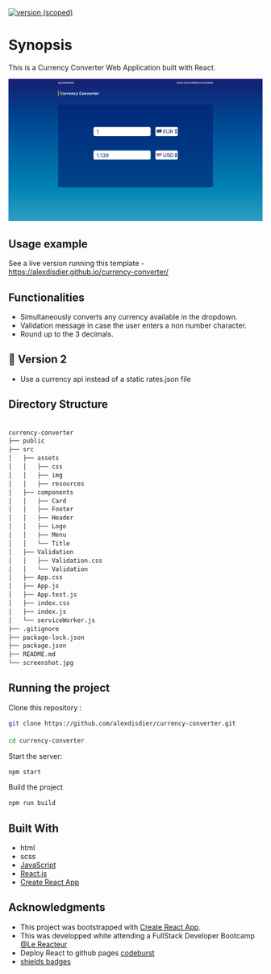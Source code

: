 [![version (scoped)](https://img.shields.io/badge/version-1-blue.svg)](https://github.com/alexdisdier/react-add-on)

# Synopsis

This is a Currency Converter Web Application built with React.

![screenshot of the Currency Converter Web App](/screenshot.jpg?raw=true "screenshot of the Currency Converter Web App")

## Usage example

See a live version running this template - https://alexdisdier.github.io/currency-converter/

## Functionalities

- Simultaneously converts any currency available in the dropdown.
- Validation message in case the user enters a non number character.
- Round up to the 3 decimals.

## 🚧 Version 2

- Use a currency api instead of a static rates.json file

## Directory Structure

```bash

currency-converter
├── public
├── src
│   ├── assets
│   │   ├── css
│   │   ├── img
│   │   ├── resources
│   ├── components
│   │   ├── Card
│   │   ├── Footer
│   │   ├── Header
│   │   ├── Logo
│   │   ├── Menu
│   │   └── Title
│   ├── Validation
│   │   ├── Validation.css
│   │   └── Validation
│   ├── App.css
│   ├── App.js
│   ├── App.test.js
│   ├── index.css
│   ├── index.js
│   └── serviceWorker.js
├── .gitignore
├── package-lock.json
├── package.json
├── README.md
└── screenshot.jpg

```

## Running the project

Clone this repository :

```bash
git clone https://github.com/alexdisdier/currency-converter.git

cd currency-converter
```

Start the server:

```bash
npm start
```

Build the project

```bash
npm run build
```

## Built With

- html
- scss
- [JavaScript](https://developer.mozilla.org/bm/docs/Web/JavaScript)
- [React.js](https://reactjs.org/docs/hello-world.html)
- [Create React App](https://facebook.github.io/create-react-app/docs/getting-started)

## Acknowledgments

- This project was bootstrapped with [Create React App](https://github.com/facebook/create-react-app).
- This was developped white attending a FullStack Developer Bootcamp [@Le Reacteur](https://www.lereacteur.io)
- Deploy React to github pages [codeburst](https://codeburst.io/deploy-react-to-github-pages-to-create-an-amazing-website-42d8b09cd4d)
- [shields badges](https://shields.io/#/)
